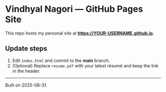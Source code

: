 # Vindhyal Nagori — GitHub Pages Site

This repo hosts my personal site at **https://YOUR-USERNAME.github.io**.

## Update steps
1. Edit `index.html` and commit to the **main** branch.
2. (Optional) Replace `resume.pdf` with your latest résumé and keep the link in the header.

---
Built on 2025-08-31.
